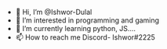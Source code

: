- 👋 Hi, I’m @Ishwor-Dulal
- 👀 I’m interested in programming and gaming
- 🌱 I’m currently learning python, JS....
- 📫 How to reach me Discord- Ishwor#2225 

<!---
Ishwor-Dulal/Ishwor-Dulal is a ✨ special ✨ repository because its `README.md` (this file) appears on your GitHub profile.
You can click the Preview link to take a look at your changes.
--->

